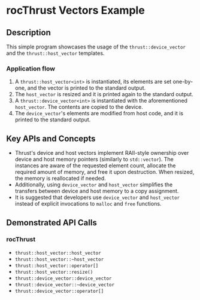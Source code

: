 # rocThrust Vectors Example

## Description
This simple program showcases the usage of the `thrust::device_vector` and the `thrust::host_vector` templates.

### Application flow 
1. A `thrust::host_vector<int>` is instantiated, its elements are set one-by-one, and the vector is printed to the standard output.
2. The `host_vector` is resized and it is printed again to the standard output.
3. A `thrust::device_vector<int>` is instantiated with the aforementioned `host_vector`. The contents are copied to the device.
4. The `device_vector`'s elements are modified from host code, and it is printed to the standard output.

## Key APIs and Concepts
- Thrust's device and host vectors implement RAII-style ownership over device and host memory pointers (similarly to `std::vector`). The instances are aware of the requested element count, allocate the required amount of memory, and free it upon destruction. When resized, the memory is reallocated if needed.
- Additionally, using `device_vector` and `host_vector` simplifies the transfers between device and host memory to a copy assignment.
- It is suggested that developers use `device_vector` and `host_vector` instead of explicit invocations to `malloc` and `free` functions.

## Demonstrated API Calls
### rocThrust
- `thrust::host_vector::host_vector`
- `thrust::host_vector::~host_vector`
- `thrust::host_vector::operator[]`
- `thrust::host_vector::resize()`
- `thrust::device_vector::device_vector`
- `thrust::device_vector::~device_vector`
- `thrust::device_vector::operator[]`

